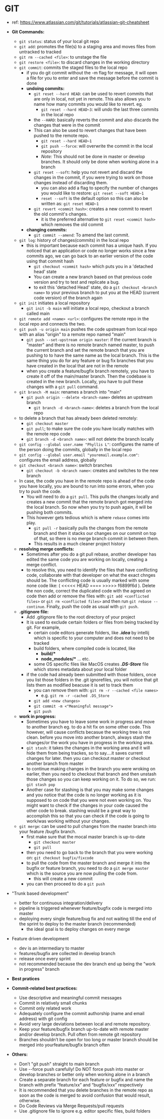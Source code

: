 # GIT

- ref: <https://www.atlassian.com/git/tutorials/atlassian-git-cheatsheet>

- __Git Commands:__
  - `git status`: status of your local git repo
  - `git add`: promotes the file(s) to a staging area and moves files from untracked to tracked
  - `git rm --cached <file>`: to unstage the file
  - `git restore <file>`: to discard changes in the working directory
  - `git commit`: commits the staged files to the local repo
    - if you do git commit without the -m flag for message, it will open a file for you to enter and save the message before the commit is done
    - __undoing commits:__
      - `git reset --hard HEAD`: can be used to revert commits that are only in local, not yet in remote. This also allows you to name how many commits you would like to revert. eg.
        - `git reset --hard HEAD~3`: will undo the last three commits in the local repo
      - the `--HARD`: basically reverts the commit and also discards the changes that were in the commit
      - This can also be used to revert changes that have been pushed to the remote repo.
        - `git reset --hard HEAD~1`
        - `git push --force`: will overwrite the commit in the local repository
        - *Note:* This should not be done in master or develop branches. It should only be done when working alone in a branch
      - `git reset --soft`: help you not revert and discard the changes in the commit, if you were trying to work on those changes instead of discarding them.
        - you can also add a flag to specify the number of changes you would like to restore: `git reset --soft HEAD~1`
        - `reset --soft` is the default option so this can also be written as: `git reset HEAD~1`
      - `git revert <commit hash>`: creates a new commit to revert the old commit's changes.
        - it is the preferred alternative to `git reset <commit hash>` which removes the old commit
    - __changing commits:__
      - `git commit --amend`: To amend the last commit.
  - `git log`: history of changes(commits) in the local repo
    - this is important because each commit has a unique hash. If you noticed that an application or code no longer works since a few commits ago, we can go back to an earlier version of the code using that commit hash
      - `git checkout <commit hash>` which puts you in a 'detached head' state
      - You can create a new branch based on that previous code version and try to test and replicate a bug.
      - to exit this 'detached Head' state, do a `git checkout <branch name>` to your previous branch to put you at the HEAD (current code version) of the branch again
  - `git init` initiates a local repository
    - `git init -b main` will initiate a local repo, checkout a branch called main
  - `git remote add <name> <url>`: configures the remote repo in the local repo and connects the two.
  - `git push -u origin main` pushes the code upstream from local repo with an alias "origin" to a remote repo named "main"
    - `git push --set-upstream origin master`: if the current branch is "master" and there is no remote branch named master, to push the current branch and set the remote branch that you are pushing to to have the same name as the local branch. This is the same thing you do for any feature or bug fix branches that you have created in the local that are not in the remote
    - when you create a feature/bugfix branch remotely, you have to create it off of the main/master branch. Then the codebase is created in the new branch. Locally, you have to pull these changes with a `git pull` command.
  - `git branch -M main`: renames a branch into "main"
    - `git push origin --delete <branch-name>` deletes an upstream branch
      - `git branch -d <branch-name>`: deletes a branch from the local repo
  - to delete a branch that has already been deleted remotely:
    - `git checkout master`
    - `git pull`; to make sure the code you have locally matches with the remote repo code
    - `git branch -d <branch name>`: will not delete the branch locally
  - `git config --global user.name "Phyllis L"`: configures the name of the person doing the commits, globally in the local repo
  - `git config --global user.email "youremail.example.com"`: configures the email address, globally
  - `git checkout <branch name>`: switch branches
    - `git checkout -b <branch name>`: creates and switches to the new branch
  - In case, the code you have in the remote repo is ahead of the code you have locally, you are bound to run into some errors, when you try to push the code.
    - You will need to do a `git pull`. This pulls the changes locally and creates a new commit that the remote branch got merged into the local branch. So now when you try to push again, it will be pushing both commits.
    - This however gets tedious which is where `rebase` comes into play.
      - `git pull -r` basically pulls the changes from the remote branch and then it stacks our changes on our commit on top of that, so there is no merge branch commit in between them.
      - This results in a much cleaner project history
  - __resolving merge conflicts:__
    - Sometimes after you do a git pull rebase, another developer has edited the same code you are working on locally, creating a merge conflict.
    - to resolve this, you need to identify the files that have conflicting code, collaborate with that developer on what the exact chnges should be. The conflicting code is usually marked with some none code like: ( <<<<< HEAD ====  >>>>> f6899f6d ). Delete the non code, correct the duplicated code with the agreed on code then add or remove the files with: `git add <conflicted files>` or `git rm <conflicted files>` and then run `git rebase --continue`. Finally, push the code as usual with `git push`.
  - __.gitignore file:__
    - Add .gitignore file to the root directory of your project
    - It is used to exclude certain folders or files from being tracked by git. For example,
      - certain code editors generate folders, like __*.idea*__ by intellij which is specific to your computer and does not need to be tracked
      - build folders, where compiled code is located, like
        - __build/*__
        - __node_modules/*__ ... etc.
      - some OS specific files like MacOS creates __*.DS-Store*__ file which stores metadata about your local folder
    - if the code had already been submitted with those folders, once you list those folders in the .git ignorefiles, you will notice that git lists them as modified beacuse it is set to track them
      - you can remove them with: `git rm -r --cached <file names>`
        - e.g. `git rm -r -cached .DS_Store`
      - `git add <new changes>`
      - `git commit -m <"Meaningful message">`
      - `git push`
  - __work in progress:__
    - Sometimes you have to leave some work in progress and move to another branch eg. to do a hit fix on some other code. This however, will cause conflicts becasue the working tree is not clean. before you move into another branch, always stash the changes/or the work you have in progress in the working area.
    - `git stash`: it takes the changes in the working area and it will hide them from being trackes, so to say....it saves current changes for later. then you can checkout master or checkout another branch from master
    - to continue making changes in the branch you were wroking on earlier, then you need to checkout that branch and then unstash those changes so you can keep working on it. To do so, we run: `git stash pop`
    - Another case for stashing is that you may make some changes and you notice that the code is no longer working as it is supposed to on code that you were not even working on. You might want to check if the changes in your code caused the other code to break. stashing would be a great way to accomplish this so that you can check if the code is going to work/was working without your changes.
  - `git merge`: can be used to pull changes from the master branch into your feature /bugfix branch.
    - first make sure that the mocal master branch is up-to-date
      - `git checkout master`
      - `git pull`
    - then you need to go back to the branch that you were working on: `git checkout bugfix/fixcode`
    - to pull the code from the master branch and merge it into the bugfix or feature branch, you need to do a `git merge master` which is the source you are now pulling the code from.
      - this will create a new commit
    - you can then proceed to do a `git push`
  
- "Trunk based development"
  - better for continuous integration/delivery
  - pipeline is triggered whenever feature/bugfix code is merged into master
  - deploying every single feature/bug fix and not waiting till the end of the sprint to deploy to the master branch (recommended)
    - the ideal goal is to deploy changes on every merge
- Feature driven development
  - dev is an intermediary to master
  - features/bugfix are collected in develop branch
  - release once every sprint
  - not recommended because the dev branch end up being the "work in progress" branch

- __Best pratices__
- __Commit-related best practices:__
  - Use descriptive and meaningful commit messages
  - Commit in relatively small chunks
  - Commit only related work
  - Adequately configure the commit authorship (name and email address) with git config
  - Avoid very large deviations between local and remote repository.
  - Keep your feature/bugfix branch up-to-date with remote master and/or develop branch. Pull often from remote git repository
  - Branches shouldn’t be open for too long or master branch should be merged into yourfeature/bugfix branch often
- __Others:__
  - Don’t "git push" straight to main branch
  - Use --force push carefully! Do NOT force push into master or develop branches or better only when working alone in a branch
  - Create a separate branch for each feature or bugfix and name the branch with prefix “feature/xx” and “bugfix/xxx” respectively
  - It is recommended that you delete branches in the remote repo as soon as the code is merged to avoid confusion that would result, otherwise.
  - Do Code Reviews via Merge Requests/pull requests
  - Use .gitignore file to ignore e.g. editor specific files, build folders
